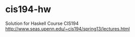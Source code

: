 # cis194-hw
Solution for Haskell Course CIS194 http://www.seas.upenn.edu/~cis194/spring13/lectures.html
